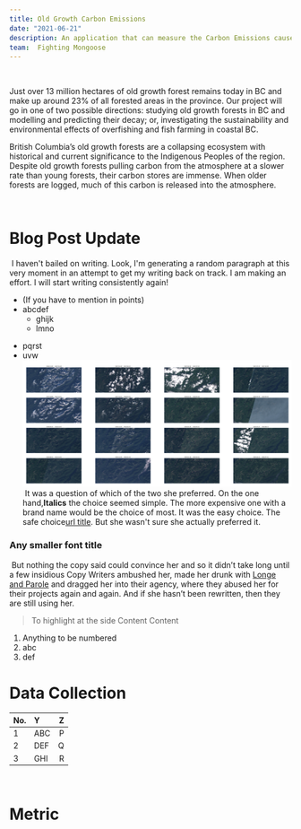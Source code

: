 ```yaml
---
title: Old Growth Carbon Emissions 
date: "2021-06-21"
description: An application that can measure the Carbon Emissions caused by old growth logging 
team:  Fighting Mongoose
---
```

​

Just over 13 million hectares of old growth forest remains today in BC and make up around 23% of all forested areas in the province. Our project will go in one of two possible directions: studying old growth forests in BC and modelling and predicting their decay; or, investigating the sustainability and environmental effects of overfishing and fish farming in coastal BC.

British Columbia’s old growth forests are a collapsing ecosystem with historical and current significance to the Indigenous Peoples of the region. Despite old growth forests pulling carbon from the atmosphere at a slower rate than young forests, their carbon stores are immense. When older forests are logged, much of this carbon is released into the atmosphere.


​
# Blog Post Update 
​
I haven't bailed on writing. Look, I'm generating a random paragraph at this very moment in an attempt to get my writing back on track. I am making an effort. I will start writing consistently again!
​
- (If you have to mention in points)
- abcdef
  - ghijk
  - lmno
* pqrst
* uvw
​
​
​
![image](./Klawna_valley.png)
​
It was a question of which of the two she preferred. On the one hand,**Italics** the choice seemed simple. The more expensive one with a brand name would be the choice of most. It was the easy choice. The safe choice[url title](http://<url>). But she wasn't sure she actually preferred it.
​
### Any smaller font title
​
But nothing the copy said could convince her and so it didn’t take long until a
few insidious Copy Writers ambushed her, made her drunk with
[Longe and Parole](http://google.com) and dragged her into their agency, where
they abused her for their projects again and again. And if she hasn’t been
rewritten, then they are still using her.
​
> To highlight at the side
> Content
> Content
​
​
1.  Anything to be numbered
2.  abc
3.  def
​
​
# Data Collection 
| No.    | Y      | Z |
| :----- | :---| --: |
| 1      | ABC | P |
| 2      | DEF | Q |
| 3      | GHI | R |
​


# Metric 
